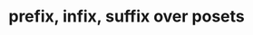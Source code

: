 
<!-- ======================================================================= -->
# prefix, infix, suffix over posets

